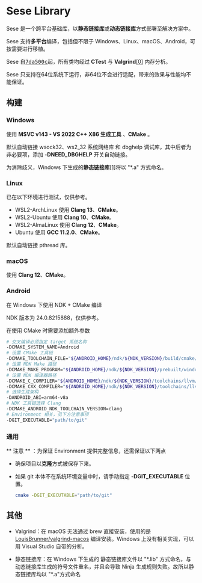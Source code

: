 # Sese Library

Sese 是一个跨平台基础库，以**静态链接库**或**动态链接库**方式部署至解决方案中。

Sese 支持**多平台**编译，包括但不限于 Windows、Linux、macOS、Android，可按需要进行移植。

Sese 自<kbd>[7da500c](https://github.com/SHIINASAMA/sese/tree/7da500cfba4a7cbbc6071e686c2a6780236f7db3)</kbd>起，所有类均经过 **CTest** 与 **Valgrind**[[0]](#jmp0) 内存分析。

Sese 只支持在64位系统下运行，非64位不会进行适配，带来的效果与性能均不能保证。

 ## 构建

### Windows

使用 **MSVC v143 - VS 2022 C++ X86 生成工具** 、**CMake** 。

默认自动链接 wsock32、ws2_32 系统网络库 和 dbghelp 调试库，其中后者为非必要项，添加 **-DNEED_DBGHELP** 开关自动链接。

为消除歧义，Windows 下生成的**静态链接库**[[1]](#jmp1)将以 "*.a" 方式命名。

### Linux

已在以下环境进行测试，仅供参考。

- WSL2-ArchLinux 使用 **Clang 13**、**CMake**。
- WSL2-Ubuntu 使用 **Clang 10**、**CMake**。
- WSL2-AlmaLinux 使用 **Clang 12**、**CMake**。
- Ubuntu 使用 **GCC 11.2.0**、**CMake**。

默认自动链接 pthread 库。

### macOS

使用 **Clang 12**、**CMake**。

### Android

在 Windows 下使用 NDK + CMake 编译

NDK 版本为 24.0.8215888，仅供参考。

在使用 CMake 时需要添加额外参数

```bash
# 交叉编译必须指定 target 系统名称
-DCMAKE_SYSTEM_NAME=Android
# 设置 CMake 工具链
-DCMAKE_TOOLCHAIN_FILE="${ANDROID_HOME}/ndk/${NDK_VERSION}/build/cmake/android.toolchain.cmake"
# 设置 NDK Make 路径
-DCMAKE_MAKE_PROGRAM="${ANDROID_HOME}/ndk/${NDK_VERSION}/prebuilt/windows-x86_64/bin/make.exe"
# 设置 NDK 编译器路径
-DCMAKE_C_COMPILER="${ANDROID_HOME}/ndk/${NDK_VERSION}/toolchains/llvm/prebuilt/windows-x86_64/bin/clang.exe"
-DCMAKE_CXX_COMPILER="${ANDROID_HOME}/ndk/${NDK_VERSION}/toolchains/llvm/prebuilt/windows-x86_64/bin/clang++.exe"
# 选择生成架构
-DANDROID_ABI=arm64-v8a
# NDK 工具链选择 Clang
-DCMAKE_ANDROID_NDK_TOOLCHAIN_VERSION=clang
# Environment 相关，见下方注意事项
-DGIT_EXECUTABLE="path/to/git"
```

### 通用

** 注意 ** ：为保证 Environment 提供完整信息，还需保证以下两点

- 确保项目以**克隆**方式被保存下来。

- 如果 git 本体不在系统环境变量中时，请手动指定 **-DGIT_EXECUTABLE** 位置。

  ``` bash
  cmake -DGIT_EXECUTABLE="path/to/git"
  ```

## 其他

<span id="jmp0"/>

- Valgrind：在 macOS 无法通过 brew 直接安装，使用的是 [LouisBrunner/valgrind-macos](https://github.com/LouisBrunner/valgrind-macos) 编译安装。Windows 上没有相关实现，可以用 Visual Studio 自带的分析。

<span id="jmp1"/>

- 静态链接库：在 Windows 下生成的 静态链接库文件以 "\*.lib" 方式命名，与动态链接库生成的符号文件重名，并且会导致 Ninja 生成规则失败。故所以静态链接库均以 "\*.a"方式命名

